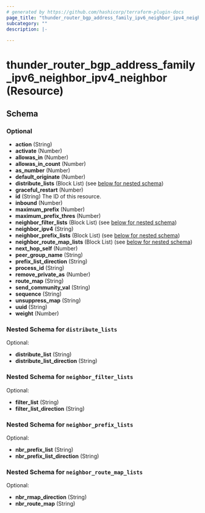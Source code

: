 ```yaml
---
# generated by https://github.com/hashicorp/terraform-plugin-docs
page_title: "thunder_router_bgp_address_family_ipv6_neighbor_ipv4_neighbor Resource - terraform-provider-thunder"
subcategory: ""
description: |-
  
---
```


# thunder_router_bgp_address_family_ipv6_neighbor_ipv4_neighbor (Resource)





<!-- schema generated by tfplugindocs -->
## Schema

### Optional

- **action** (String)
- **activate** (Number)
- **allowas_in** (Number)
- **allowas_in_count** (Number)
- **as_number** (Number)
- **default_originate** (Number)
- **distribute_lists** (Block List) (see [below for nested schema](#nestedblock--distribute_lists))
- **graceful_restart** (Number)
- **id** (String) The ID of this resource.
- **inbound** (Number)
- **maximum_prefix** (Number)
- **maximum_prefix_thres** (Number)
- **neighbor_filter_lists** (Block List) (see [below for nested schema](#nestedblock--neighbor_filter_lists))
- **neighbor_ipv4** (String)
- **neighbor_prefix_lists** (Block List) (see [below for nested schema](#nestedblock--neighbor_prefix_lists))
- **neighbor_route_map_lists** (Block List) (see [below for nested schema](#nestedblock--neighbor_route_map_lists))
- **next_hop_self** (Number)
- **peer_group_name** (String)
- **prefix_list_direction** (String)
- **process_id** (String)
- **remove_private_as** (Number)
- **route_map** (String)
- **send_community_val** (String)
- **sequence** (String)
- **unsuppress_map** (String)
- **uuid** (String)
- **weight** (Number)

<a id="nestedblock--distribute_lists"></a>
### Nested Schema for `distribute_lists`

Optional:

- **distribute_list** (String)
- **distribute_list_direction** (String)


<a id="nestedblock--neighbor_filter_lists"></a>
### Nested Schema for `neighbor_filter_lists`

Optional:

- **filter_list** (String)
- **filter_list_direction** (String)


<a id="nestedblock--neighbor_prefix_lists"></a>
### Nested Schema for `neighbor_prefix_lists`

Optional:

- **nbr_prefix_list** (String)
- **nbr_prefix_list_direction** (String)


<a id="nestedblock--neighbor_route_map_lists"></a>
### Nested Schema for `neighbor_route_map_lists`

Optional:

- **nbr_rmap_direction** (String)
- **nbr_route_map** (String)


